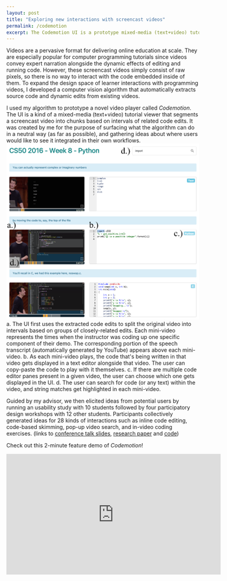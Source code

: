 ```yaml
---
layout: post
title: "Exploring new interactions with screencast videos"
permalink: /codemotion
excerpt: The Codemotion UI is a prototype mixed-media (text+video) tutorial viewer that segments a screencast video into chunks based on intervals of related code edits. It was created by me for the purpose of surfacing a technical solution in a neutral way (as far as possible), and gathering ideas about where users would like to see it integrated in their own workflows.<br/><br/><img src="/assets/codemotion/ui-cropped.png" />
---
```


Videos are a pervasive format for delivering online education at scale. They are especially popular for computer programming tutorials since videos convey expert narration alongside the dynamic effects of editing and running code. However, these screencast videos simply consist of raw pixels, so there is no way to interact with the code embedded inside of them. To expand the design space of learner interactions with programming videos, I developed a computer vision algorithm that automatically extracts source code and dynamic edits from existing videos.

I used my algorithm to prototype a novel video player called *Codemotion*. The UI is a kind of a mixed-media (text+video) tutorial viewer that segments a screencast video into chunks based on intervals of related code edits. It was created by me for the purpose of surfacing what the algorithm can do in a neutral way (as far as possible), and gathering ideas about where users would like to see it integrated in their own workflows.
<img src="/assets/codemotion/ui.png" />
a. The UI first uses the extracted code edits to split the original video into intervals based on groups of closely-related edits. Each mini-video represents the times when the instructor was coding up one specific component of their demo. The corresponding portion of the speech transcript (automatically generated by YouTube) appears above each mini-video.
b. As each mini-video plays, the code that's being written in that video gets displayed in a text editor alongside that video. The user can copy-paste the code to play with it themselves.
c. If there are multiple code editor panes present in a given video, the user can choose which one gets displayed in the UI.
d. The user can search for code (or any text) within the video, and string matches get highlighted in each mini-video.

Guided by my advisor, we then elicited ideas from potential users by running an usability study with 10 students followed by four participatory design workshops with 12 other students. Participants collectively generated ideas for 28 kinds of interactions such as inline code editing, code-based skimming, pop-up video search, and in-video coding exercises. (links to [conference talk slides](https://www.icloud.com/keynote/0CrqCVgrx10z1Dov72B_bmG-g#Codemotion-LAS18-Kandarp), [research paper](/files/codemotion-las2018-khandwala.pdf) and [code](https://github.com/kandarpksk/codemotion-las2018))

Check out this 2-minute feature demo of *Codemotion*!
<iframe width="560" height="315" src="https://www.youtube.com/embed/OPROmzq973A" frameborder="0" allow="accelerometer; autoplay; clipboard-write; encrypted-media; gyroscope; picture-in-picture" allowfullscreen></iframe>
